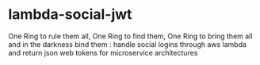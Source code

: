 # lambda-social-jwt
One Ring to rule them all, One Ring to find them, One Ring to bring them all and in the darkness bind them : handle social logins through aws lambda and return json web tokens for microservice architectures
